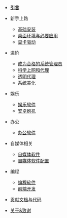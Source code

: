 - [**引言**](/)

- 新手上路

  - [基础安装](/rookie/basic_install)
  - [桌面环境与必要应用](/rookie/DE&App)
  - [显卡驱动](/rookie/graphic_driver)

- 进阶

  - [成为合格的系统管理员](/advanced/beAdmin)
  - [科学上网和代理](/advanced/fxckGFW)
  - [透明代理](/advanced/transparentProxy)
  - [系统美化](/advanced/beauty)

- 娱乐

  - [娱乐软件](/play/software)
  - [安卓刷机](/play/android)

- 办公

  - [办公软件](/office/software)

- 自媒体相关

  - [自媒体软件](/media/software)
  - [自媒体软件配置](/media/config)

- 编程

  - [编程软件](/code/software)
  - [前端开发](/code/frontEnd)

- [贡献文档与代码](contribution.md)
<!-- - [杠精高潮区](MrRight.md) -->
- [关于&致谢](about.md)
